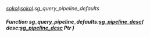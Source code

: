 _[sokol](../../modules/sokol/sokol-module.md):[sokol](../../modules/sokol/sokol-module.md).sg\_query\_pipeline\_defaults_
##### Function sg\_query\_pipeline\_defaults:[sg_pipeline_desc](../../modules/sokol/sokol-sg_pipeline_desc.md)( desc:[sg_pipeline_desc](../../modules/sokol/sokol-sg_pipeline_desc.md) Ptr )
